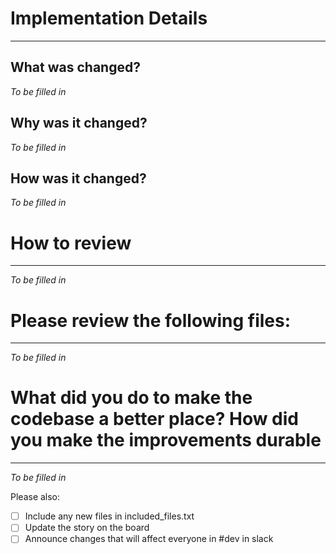 # Implementation Details
-------------------------------
## What was changed?
*To be filled in*

## Why was it changed?
*To be filled in*

## How was it changed?
*To be filled in*


# How to review
-------------------------------
*To be filled in*

# Please review the following files:
-------------------------------
*To be filled in*

# What did you do to make the codebase a better place? How did you make the improvements durable
-------------------------------
*To be filled in*


Please also:
- [ ] Include any new files in included_files.txt
- [ ] Update the story on the board
- [ ] Announce changes that will affect everyone in #dev in slack